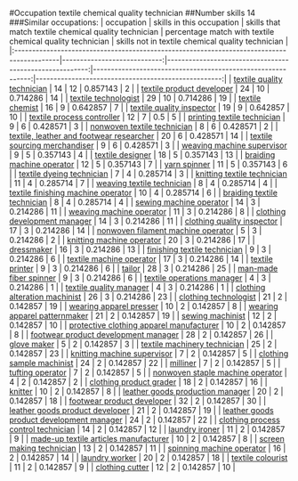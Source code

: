 #Occupation textile chemical quality technician
##Number skills 14
###Similar occupations:
| occupation                                                                                |   skills in this occupation |   skills that match textile chemical quality technician |   percentage match with textile chemical quality technician |   skills not in textile chemical quality technician |
|:------------------------------------------------------------------------------------------|----------------------------:|--------------------------------------------------------:|------------------------------------------------------------:|----------------------------------------------------:|
| [textile quality technician](textile_quality_technician.md)                               |                          14 |                                                      12 |                                                    0.857143 |                                                   2 |
| [textile product developer](textile_product_developer.md)                                 |                          24 |                                                      10 |                                                    0.714286 |                                                  14 |
| [textile technologist](textile_technologist.md)                                           |                          29 |                                                      10 |                                                    0.714286 |                                                  19 |
| [textile chemist](textile_chemist.md)                                                     |                          16 |                                                       9 |                                                    0.642857 |                                                   7 |
| [textile quality inspector](textile_quality_inspector.md)                                 |                          19 |                                                       9 |                                                    0.642857 |                                                  10 |
| [textile process controller](textile_process_controller.md)                               |                          12 |                                                       7 |                                                    0.5      |                                                   5 |
| [printing textile technician](printing_textile_technician.md)                             |                           9 |                                                       6 |                                                    0.428571 |                                                   3 |
| [nonwoven  textile technician](nonwoven__textile_technician.md)                           |                           8 |                                                       6 |                                                    0.428571 |                                                   2 |
| [textile, leather and footwear researcher](textile,_leather_and_footwear_researcher.md)   |                          20 |                                                       6 |                                                    0.428571 |                                                  14 |
| [textile sourcing merchandiser](textile_sourcing_merchandiser.md)                         |                           9 |                                                       6 |                                                    0.428571 |                                                   3 |
| [weaving machine supervisor](weaving_machine_supervisor.md)                               |                           9 |                                                       5 |                                                    0.357143 |                                                   4 |
| [textile designer](textile_designer.md)                                                   |                          18 |                                                       5 |                                                    0.357143 |                                                  13 |
| [braiding machine operator](braiding_machine_operator.md)                                 |                          12 |                                                       5 |                                                    0.357143 |                                                   7 |
| [yarn spinner](yarn_spinner.md)                                                           |                          11 |                                                       5 |                                                    0.357143 |                                                   6 |
| [textile dyeing technician](textile_dyeing_technician.md)                                 |                           7 |                                                       4 |                                                    0.285714 |                                                   3 |
| [knitting textile technician](knitting_textile_technician.md)                             |                          11 |                                                       4 |                                                    0.285714 |                                                   7 |
| [weaving textile technician](weaving_textile_technician.md)                               |                           8 |                                                       4 |                                                    0.285714 |                                                   4 |
| [textile finishing machine operator](textile_finishing_machine_operator.md)               |                          10 |                                                       4 |                                                    0.285714 |                                                   6 |
| [braiding textile technician](braiding_textile_technician.md)                             |                           8 |                                                       4 |                                                    0.285714 |                                                   4 |
| [sewing machine operator](sewing_machine_operator.md)                                     |                          14 |                                                       3 |                                                    0.214286 |                                                  11 |
| [weaving machine operator](weaving_machine_operator.md)                                   |                          11 |                                                       3 |                                                    0.214286 |                                                   8 |
| [clothing development manager](clothing_development_manager.md)                           |                          14 |                                                       3 |                                                    0.214286 |                                                  11 |
| [clothing quality inspector](clothing_quality_inspector.md)                               |                          17 |                                                       3 |                                                    0.214286 |                                                  14 |
| [nonwoven filament machine operator](nonwoven_filament_machine_operator.md)               |                           5 |                                                       3 |                                                    0.214286 |                                                   2 |
| [knitting machine operator](knitting_machine_operator.md)                                 |                          20 |                                                       3 |                                                    0.214286 |                                                  17 |
| [dressmaker](dressmaker.md)                                                               |                          16 |                                                       3 |                                                    0.214286 |                                                  13 |
| [finishing textile technician](finishing_textile_technician.md)                           |                           9 |                                                       3 |                                                    0.214286 |                                                   6 |
| [textile machine operator](textile_machine_operator.md)                                   |                          17 |                                                       3 |                                                    0.214286 |                                                  14 |
| [textile printer](textile_printer.md)                                                     |                           9 |                                                       3 |                                                    0.214286 |                                                   6 |
| [tailor](tailor.md)                                                                       |                          28 |                                                       3 |                                                    0.214286 |                                                  25 |
| [man-made fiber spinner](man-made_fiber_spinner.md)                                       |                           9 |                                                       3 |                                                    0.214286 |                                                   6 |
| [textile operations manager](textile_operations_manager.md)                               |                           4 |                                                       3 |                                                    0.214286 |                                                   1 |
| [textile quality manager](textile_quality_manager.md)                                     |                           4 |                                                       3 |                                                    0.214286 |                                                   1 |
| [clothing alteration machinist](clothing_alteration_machinist.md)                         |                          26 |                                                       3 |                                                    0.214286 |                                                  23 |
| [clothing technologist](clothing_technologist.md)                                         |                          21 |                                                       2 |                                                    0.142857 |                                                  19 |
| [wearing apparel presser](wearing_apparel_presser.md)                                     |                          10 |                                                       2 |                                                    0.142857 |                                                   8 |
| [wearing apparel patternmaker](wearing_apparel_patternmaker.md)                           |                          21 |                                                       2 |                                                    0.142857 |                                                  19 |
| [sewing machinist](sewing_machinist.md)                                                   |                          12 |                                                       2 |                                                    0.142857 |                                                  10 |
| [protective clothing apparel manufacturer](protective_clothing_apparel_manufacturer.md)   |                          10 |                                                       2 |                                                    0.142857 |                                                   8 |
| [footwear product development manager](footwear_product_development_manager.md)           |                          28 |                                                       2 |                                                    0.142857 |                                                  26 |
| [glove maker](glove_maker.md)                                                             |                           5 |                                                       2 |                                                    0.142857 |                                                   3 |
| [textile machinery technician](textile_machinery_technician.md)                           |                          25 |                                                       2 |                                                    0.142857 |                                                  23 |
| [knitting machine supervisor](knitting_machine_supervisor.md)                             |                           7 |                                                       2 |                                                    0.142857 |                                                   5 |
| [clothing sample machinist](clothing_sample_machinist.md)                                 |                          24 |                                                       2 |                                                    0.142857 |                                                  22 |
| [milliner](milliner.md)                                                                   |                           7 |                                                       2 |                                                    0.142857 |                                                   5 |
| [tufting operator](tufting_operator.md)                                                   |                           7 |                                                       2 |                                                    0.142857 |                                                   5 |
| [nonwoven staple machine operator](nonwoven_staple_machine_operator.md)                   |                           4 |                                                       2 |                                                    0.142857 |                                                   2 |
| [clothing product grader](clothing_product_grader.md)                                     |                          18 |                                                       2 |                                                    0.142857 |                                                  16 |
| [knitter](knitter.md)                                                                     |                          10 |                                                       2 |                                                    0.142857 |                                                   8 |
| [leather goods production manager](leather_goods_production_manager.md)                   |                          20 |                                                       2 |                                                    0.142857 |                                                  18 |
| [footwear product developer](footwear_product_developer.md)                               |                          32 |                                                       2 |                                                    0.142857 |                                                  30 |
| [leather goods product developer](leather_goods_product_developer.md)                     |                          21 |                                                       2 |                                                    0.142857 |                                                  19 |
| [leather goods product development manager](leather_goods_product_development_manager.md) |                          24 |                                                       2 |                                                    0.142857 |                                                  22 |
| [clothing process control technician](clothing_process_control_technician.md)             |                          14 |                                                       2 |                                                    0.142857 |                                                  12 |
| [laundry ironer](laundry_ironer.md)                                                       |                          11 |                                                       2 |                                                    0.142857 |                                                   9 |
| [made-up textile articles manufacturer](made-up_textile_articles_manufacturer.md)         |                          10 |                                                       2 |                                                    0.142857 |                                                   8 |
| [screen making technician](screen_making_technician.md)                                   |                          13 |                                                       2 |                                                    0.142857 |                                                  11 |
| [spinning machine operator](spinning_machine_operator.md)                                 |                          16 |                                                       2 |                                                    0.142857 |                                                  14 |
| [laundry worker](laundry_worker.md)                                                       |                          20 |                                                       2 |                                                    0.142857 |                                                  18 |
| [textile colourist](textile_colourist.md)                                                 |                          11 |                                                       2 |                                                    0.142857 |                                                   9 |
| [clothing cutter](clothing_cutter.md)                                                     |                          12 |                                                       2 |                                                    0.142857 |                                                  10 |

